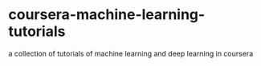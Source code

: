 # coursera-machine-learning-tutorials
a collection of tutorials of machine learning and deep learning in coursera
